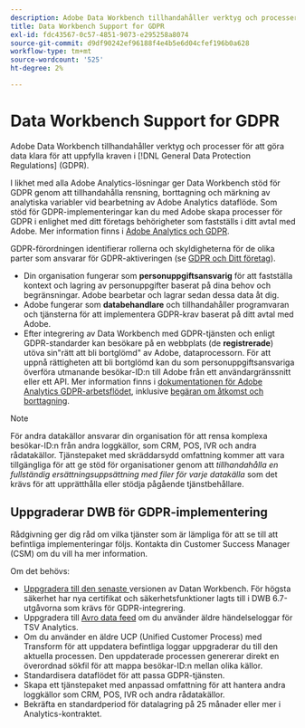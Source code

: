 ```yaml
---
description: Adobe Data Workbench tillhandahåller verktyg och processer för att göra era data klara för att följa de allmänna dataskyddsreglerna (GDPR).
title: Data Workbench Support for GDPR
exl-id: fdc43567-0c57-4851-9073-e295258a8074
source-git-commit: d9df90242ef96188f4e4b5e6d04cfef196b0a628
workflow-type: tm+mt
source-wordcount: '525'
ht-degree: 2%

---
```


# Data Workbench Support for GDPR

Adobe Data Workbench tillhandahåller verktyg och processer för att göra data klara för att uppfylla kraven i [!DNL General Data Protection Regulations] (GDPR).

I likhet med alla Adobe Analytics-lösningar ger Data Workbench stöd för GDPR genom att tillhandahålla rensning, borttagning och märkning av analytiska variabler vid bearbetning av Adobe Analytics dataflöde. Som stöd för GDPR-implementeringar kan du med Adobe skapa processer för GDPR i enlighet med ditt företags behörigheter som fastställs i ditt avtal med Adobe. Mer information finns i [Adobe Analytics och GDPR](https://docs.adobe.com/content/help/en/analytics/admin/data-governance/an-gdpr-overview.html).

GDPR-förordningen identifierar rollerna och skyldigheterna för de olika parter som ansvarar för GDPR-aktiveringen (se [GDPR och Ditt företag](https://www.adobe.com/se/privacy/general-data-protection-regulation.html)).

* Din organisation fungerar som **personuppgiftsansvarig** för att fastställa kontext och lagring av personuppgifter baserat på dina behov och begränsningar. Adobe bearbetar och lagrar sedan dessa data åt dig.
* Adobe fungerar som **databehandlare** och tillhandahåller programvaran och tjänsterna för att implementera GDPR-krav baserat på ditt avtal med Adobe.
* Efter integrering av Data Workbench med GDPR-tjänsten och enligt GDPR-standarder kan besökare på en webbplats (de **registrerade**) utöva sin&quot;rätt att bli bortglömd&quot; av Adobe, dataprocessorn. För att uppnå rättigheten att bli bortglömd kan du som personuppgiftsansvariga överföra utmanande besökar-ID:n till Adobe från ett användargränssnitt eller ett API. Mer information finns i [dokumentationen för Adobe Analytics GDPR-arbetsflödet](https://docs.adobe.com/help/en/analytics/admin/data-governance/an-gdpr-workflow.html), inklusive [begäran om åtkomst och borttagning](https://docs.adobe.com/content/help/en/analytics/admin/data-governance/gdpr-submit-access-delete.html).

>[!NOTE]
>
>För andra datakällor ansvarar din organisation för att rensa komplexa besökar-ID:n från andra loggkällor, som CRM, POS, IVR och andra rådatakällor. Tjänstepaket med skräddarsydd omfattning kommer att vara tillgängliga för att ge stöd för organisationer genom att _tillhandahålla en fullständig ersättningsuppsättning med filer för varje datakälla_ som det krävs för att upprätthålla eller stödja pågående tjänstbehållare.

## Uppgraderar DWB för GDPR-implementering

Rådgivning ger dig råd om vilka tjänster som är lämpliga för att se till att befintliga implementeringar följs. Kontakta din Customer Success Manager (CSM) om du vill ha mer information.

Om det behövs:

* [Uppgradera till den senaste ](https://docs.adobe.com/content/help/en/data-workbench/using/release-notes/release-notes.html) versionen av Datan Workbench. För högsta säkerhet har nya certifikat och säkerhetsfunktioner lagts till i DWB 6.7-utgåvorna som krävs för GDPR-integrering.
* Uppgradera till [Avro data feed](https://docs.adobe.com/content/help/en/data-workbench/using/dataset/log-proc-config-file/c-log-sources.html#section-9a824b4c3d5549e7952a7111232035b2) om du använder äldre händelseloggar för TSV Analytics.
* Om du använder en äldre UCP (Unified Customer Process) med Transform för att uppdatera befintliga loggar uppgraderar du till den aktuella processen. Den uppdaterade processen genererar direkt en överordnad sökfil för att mappa besökar-ID:n mellan olika källor.
* Standardisera dataflödet för att passa GDPR-tjänsten.
* Skapa ett tjänstepaket med anpassad omfattning för att hantera andra loggkällor som CRM, POS, IVR och andra rådatakällor.
* Bekräfta en standardperiod för datalagring på 25 månader eller mer i Analytics-kontraktet.
